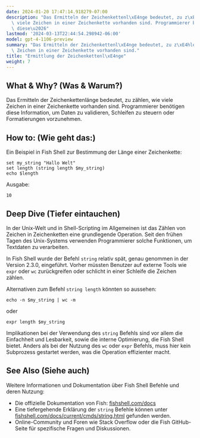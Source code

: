 ```yaml
---
date: 2024-01-20 17:47:14.918279-07:00
description: "Das Ermitteln der Zeichenkettenl\xE4nge bedeutet, zu z\xE4hlen, wie\
  \ viele Zeichen in einer Zeichenkette vorhanden sind. Programmierer ben\xF6tigen\
  \ diese\u2026"
lastmod: '2024-03-13T22:44:54.298942-06:00'
model: gpt-4-1106-preview
summary: "Das Ermitteln der Zeichenkettenl\xE4nge bedeutet, zu z\xE4hlen, wie viele\
  \ Zeichen in einer Zeichenkette vorhanden sind."
title: "Ermittlung der Zeichenkettenl\xE4nge"
weight: 7
---
```


## What & Why? (Was & Warum?)
Das Ermitteln der Zeichenkettenlänge bedeutet, zu zählen, wie viele Zeichen in einer Zeichenkette vorhanden sind. Programmierer benötigen diese Information, um Daten zu validieren, Schleifen zu steuern oder Formatierungen vorzunehmen.

## How to: (Wie geht das:)
Ein Beispiel in Fish Shell zur Bestimmung der Länge einer Zeichenkette:

```fish
set my_string "Hallo Welt"
set length (string length $my_string)
echo $length
```

Ausgabe:

```
10
```

## Deep Dive (Tiefer eintauchen)
In der Unix-Welt und in Shell-Scripting im Allgemeinen ist das Zählen von Zeichen in Zeichenketten eine grundlegende Operation. Seit den frühen Tagen des Unix-Systems verwenden Programmierer solche Funktionen, um Textdaten zu verarbeiten. 

In Fish Shell wurde der Befehl `string` relativ spät, genau genommen in der Version 2.3.0, eingeführt. Vorher müssten Benutzer auf externe Tools wie `expr` oder `wc` zurückgreifen oder schlicht in einer Schleife die Zeichen zählen.

Alternativen zum Befehl `string length` könnten so aussehen:

```fish
echo -n $my_string | wc -m
```

oder

```fish
expr length $my_string
```

Implikationen bei der Verwendung des `string` Befehls sind vor allem die Einfachheit und Lesbarkeit, sowie die interne Optimierung, die Fish Shell bietet. Anders als bei der Nutzung des `wc` oder `expr` Befehls, muss hier kein Subprozess gestartet werden, was die Operation effizienter macht.

## See Also (Siehe auch)
Weitere Informationen und Dokumentation über Fish Shell Befehle und deren Nutzung:
- Die offizielle Dokumentation von Fish: [fishshell.com/docs](https://fishshell.com/docs/current/)
- Eine tiefergehende Erklärung der `string` Befehle können unter [fishshell.com/docs/current/cmds/string.html](https://fishshell.com/docs/current/cmds/string.html) gefunden werden.
- Online-Community und Foren wie Stack Overflow oder die Fish GitHub-Seite für spezifische Fragen und Diskussionen.
